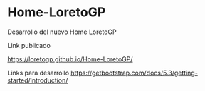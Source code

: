# Home-LoretoGP
 Desarrollo del nuevo Home LoretoGP

Link publicado

https://loretogp.github.io/Home-LoretoGP/


Links para desarrollo
https://getbootstrap.com/docs/5.3/getting-started/introduction/
